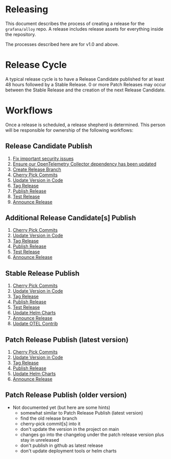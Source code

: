 # Releasing

This document describes the process of creating a release for the
`grafana/alloy` repo. A release includes release assets for everything inside
the repository.

The processes described here are for v1.0 and above.

# Release Cycle

A typical release cycle is to have a Release Candidate published for at least 48
hours followed by a Stable Release. 0 or more Patch Releases may occur between the Stable Release
and the creation of the next Release Candidate.

# Workflows

Once a release is scheduled, a release shepherd is determined. This person will be
responsible for ownership of the following workflows:

## Release Candidate Publish
1. [Fix important security issues](./0_1-fix-security-issues.md)
2. [Ensure our OpenTelemetry Collector dependency has been updated](./0_2-ensure-otel-dep-updated.md)
3. [Create Release Branch](./1-create-release-branch.md)
4. [Cherry Pick Commits](./2-cherry-pick-commits.md)
5. [Update Version in Code](./3-update-version-in-code.md)
6. [Tag Release](./4-tag-release.md)
7. [Publish Release](./6-publish-release.md)
8. [Test Release](./7-test-release.md)
9. [Announce Release](./9-announce-release.md)

## Additional Release Candidate[s] Publish
1. [Cherry Pick Commits](./2-cherry-pick-commits.md)
2. [Update Version in Code](./3-update-version-in-code.md)
3. [Tag Release](./4-tag-release.md)
4. [Publish Release](./6-publish-release.md)
5. [Test Release](./7-test-release.md)
6. [Announce Release](./9-announce-release.md)

## Stable Release Publish
1. [Cherry Pick Commits](./2-cherry-pick-commits.md)
2. [Update Version in Code](./3-update-version-in-code.md)
3. [Tag Release](./4-tag-release.md)
4. [Publish Release](./6-publish-release.md)
5. [Test Release](./7-test-release.md)
6. [Update Helm Charts](./8-update-helm-charts.md)
7. [Announce Release](./9-announce-release.md)
8. [Update OTEL Contrib](./10-update-otel.md)

## Patch Release Publish (latest version)
1. [Cherry Pick Commits](./2-cherry-pick-commits.md)
2. [Update Version in Code](./3-update-version-in-code.md)
3. [Tag Release](./4-tag-release.md)
4. [Publish Release](./6-publish-release.md)
5. [Update Helm Charts](./8-update-helm-charts.md)
6. [Announce Release](./9-announce-release.md)

## Patch Release Publish (older version)
- Not documented yet (but here are some hints)
  - somewhat similar to Patch Release Publish (latest version)
  - find the old release branch
  - cherry-pick commit[s] into it
  - don't update the version in the project on main
  - changes go into the changelog under the patch release version plus stay in unreleased
  - don't publish in github as latest release
  - don't update deployment tools or helm charts
